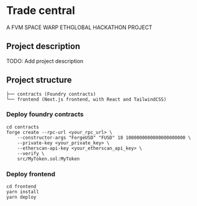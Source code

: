 # Trade central
A FVM SPACE WARP ETHGLOBAL HACKATHON PROJECT

## Project description
TODO: Add project description

## Project structure
  
```console
├── contracts (Foundry contracts)
└── frontend (Next.js frontend, with React and TailwindCSS)
```

### Deploy foundry contracts

```console
cd contracts
forge create --rpc-url <your_rpc_url> \
    --constructor-args "ForgeUSD" "FUSD" 18 1000000000000000000000 \
    --private-key <your_private_key> \
    --etherscan-api-key <your_etherscan_api_key> \
    --verify \
    src/MyToken.sol:MyToken
```

### Deploy frontend
```console
cd frontend
yarn install
yarn deploy
```